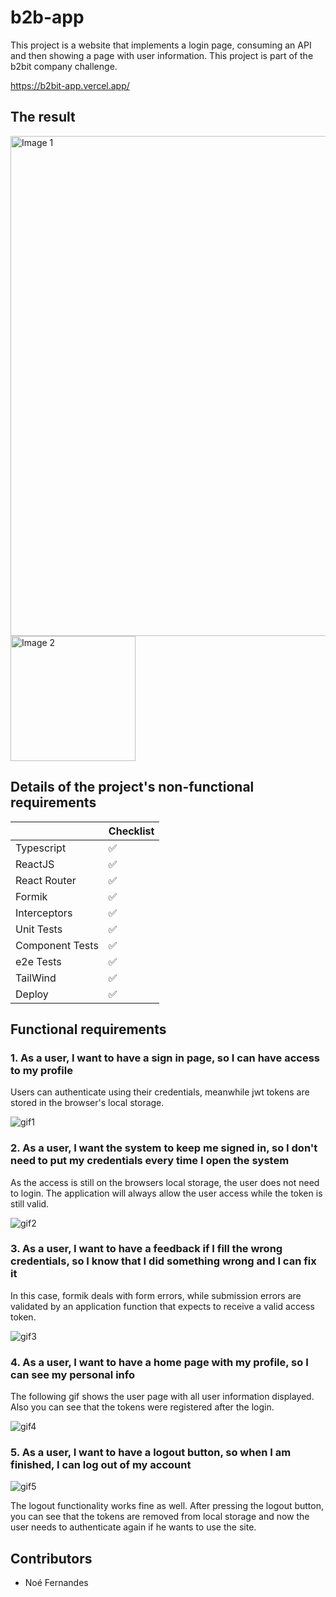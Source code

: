 # b2b-app 

This project is a website that implements a login page, consuming an API and then showing a page with user information. This project is part of the b2bit company challenge.

https://b2bit-app.vercel.app/

## The result

<img src="https://github.com/noefernandes/b2bit-app/assets/36737390/f624289c-dcf7-48dd-80a5-79acbcad4173.png" alt="Image 1" align="center" style="width: 800px"/></td>
<img src="https://github.com/noefernandes/b2bit-app/assets/36737390/2a76262a-21f3-40b5-9d55-68da793572f9.png" alt="Image 2" align="center" style="width: 200px"/></td>

## Details of the project's non-functional requirements

|                | Checklist |
|----------------|------------------|
| Typescript | :white_check_mark: |
| ReactJS | :white_check_mark: |
| React Router | :white_check_mark: |
| Formik | :white_check_mark: |
| Interceptors | :white_check_mark: |
| Unit Tests | :white_check_mark: |
| Component Tests | :white_check_mark: |
| e2e Tests | :white_check_mark: |
| TailWind | :white_check_mark: |
| Deploy | :white_check_mark: |

## Functional requirements

### 1. As a user, I want to have a sign in page, so I can have access to my profile
Users can authenticate using their credentials, meanwhile jwt tokens are stored in the browser's local storage.

![gif1](https://github.com/noefernandes/b2bit-app/assets/36737390/b3c09179-fcc3-4cb1-a045-e5d234dcd075)

### 2. As a user, I want the system to keep me signed in, so I don't need to put my credentials every time I open the system
As the access is still on the browsers local storage, the user does not need to login. The application will always allow the user access while the token is still valid.

![gif2](https://github.com/noefernandes/b2bit-app/assets/36737390/f768e000-c890-483e-804a-adf3f9badde1)

### 3. As a user, I want to have a feedback if I fill the wrong credentials, so I know that I did something wrong and I can fix it
In this case, formik deals with form errors, while submission errors are validated by an application function that expects to receive a valid access token.

![gif3](https://github.com/noefernandes/b2bit-app/assets/36737390/9dad4d2a-dc9f-4da8-850f-d6922d720cf4)

### 4. As a user, I want to have a home page with my profile, so I can see my personal info
The following gif shows the user page with all user information displayed. Also you can see that the tokens were registered after the login.

![gif4](https://github.com/noefernandes/b2bit-app/assets/36737390/ea060449-9e28-47f7-8d5b-8c79bebc5e91)

### 5. As a user, I want to have a logout button, so when I am finished, I can log out of my account

![gif5](https://github.com/noefernandes/b2bit-app/assets/36737390/244aa75b-1309-4852-83b9-30f03b97f97f)

The logout functionality works fine as well. After pressing the logout button, you can see that the tokens are removed from local storage and now the user needs to authenticate again if he wants to use the site.

## Contributors

- Noé Fernandes
